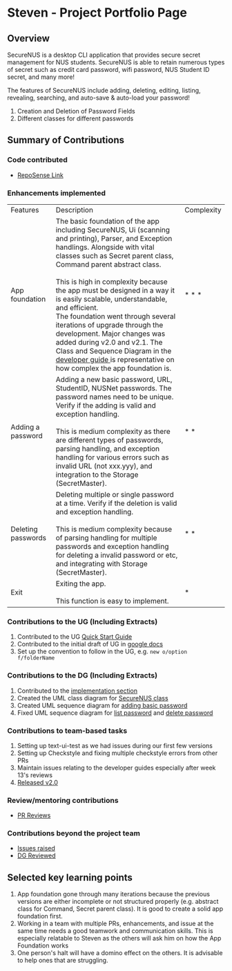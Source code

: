 # Steven - Project Portfolio Page

## Overview
SecureNUS is a desktop CLI application that provides secure secret management for NUS students.
SecureNUS is able to retain numerous types of secret such as credit card password,
wifi password, NUS Student ID secret, and many more!

The features of SecureNUS include adding, deleting, editing, listing, revealing, searching, 
and auto-save & auto-load your password!


1. Creation and Deletion of Password Fields
2. Different classes for different passwords

## Summary of Contributions

### Code contributed
- [RepoSense Link](https://nus-cs2113-ay2223s2.github.io/tp-dashboard/?search=stevenantya)

### Enhancements implemented

<table class="tg">
<tbody>
  <tr>
    <td class="tg-0lax">Features</td>
    <td class="tg-0lax">Description</td>
    <td class="tg-0lax">Complexity</td>
  </tr>
  <tr>
    <td class="tg-0lax">App foundation</td>
    <td class="tg-0lax">The basic foundation of the app including SecureNUS, Ui (scanning and printing), Parser, 
        and Exception handlings. Alongside with vital classes such as Secret parent class, 
Command parent abstract class.<br><br>This is high in complexity because the app must be 
designed in a way it is easily scalable, understandable, and efficient.<br>The foundation 
went through several iterations of upgrade through the development. Major changes was added during v2.0 and v2.1. The 
Class and Sequence Diagram in the <a href="https://ay2223s2-cs2113-t15-2.github.io/tp/DeveloperGuide.html#securenus-component">developer guide </a>is representative on how complex the app foundation is.</td>
    <td class="tg-0lax">* * *</td>
  </tr>
  <tr>
    <td class="tg-0lax">Adding a password<br></td>
    <td class="tg-0lax">Adding a new basic password, URL, StudentID, NUSNet passwords. 
        The password names need to be unique. Verify if the adding is valid and exception handling.
        <br><br>This is medium complexity as there are different types of passwords, parsing handling, and exception handling for various errors
        such as invalid URL (not xxx.yyy), and integration to the Storage (SecretMaster).</td>
    <td class="tg-0lax">* *</td>
  </tr>
  <tr>
    <td class="tg-0lax">Deleting passwords<br></td>
    <td class="tg-0lax">Deleting multiple or single password at a time. Verify if the deletion is 
            valid and exception handling.<br><br>This is medium complexity because of parsing handling for multiple
        passwords and exception handling for deleting a invalid password or etc, and integrating with Storage (SecretMaster).</td>
    <td class="tg-0lax">* *</td>
  </tr>
  <tr>
    <td class="tg-0lax">Exit<br></td>
    <td class="tg-0lax">Exiting the app.<br><br>This function is easy to implement.</td>
    <td class="tg-0lax">*</td>
  </tr>
</tbody>
</table>

### Contributions to the UG (Including Extracts)
1. Contributed to the UG [Quick Start Guide](https://ay2223s2-cs2113-t15-2.github.io/tp/UserGuide.html#quick-start)
2. Contributed to the initial draft of UG in [google docs](https://docs.google.com/document/d/1p6DMV0FOJ1tTfo9iTrsbiq37AOpYOsLi8rKUksG0zSM/edit)
3. Set up the convention to follow in the UG, e.g. `new o/option f/folderName`

### Contributions to the DG (Including Extracts)
1. Contributed to the [implementation section](https://ay2223s2-cs2113-t15-2.github.io/tp/DeveloperGuide.html#implementation)
2. Created the UML class diagram for [SecureNUS class](https://ay2223s2-cs2113-t15-2.github.io/tp/DeveloperGuide.html#securenus-component)
3. Created UML sequence diagram for [adding basic password](https://ay2223s2-cs2113-t15-2.github.io/tp/DeveloperGuide.html#add-basic-password)
4. Fixed UML sequence diagram for [list password](https://ay2223s2-cs2113-t15-2.github.io/tp/DeveloperGuide.html#list-all-secrets) and [delete password](https://ay2223s2-cs2113-t15-2.github.io/tp/DeveloperGuide.html#delete-a-password)

### Contributions to team-based tasks
1. Setting up text-ui-test as we had issues during our first few versions
2. Setting up Checkstyle and fixing multiple checkstyle errors from other PRs
3. Maintain issues relating to the developer guides especially after week 13's reviews
4. [Released v2.0](https://github.com/AY2223S2-CS2113-T15-2/tp/releases/tag/v2.0)

### Review/mentoring contributions
- [PR Reviews](https://github.com/AY2223S2-CS2113-T15-2/tp/pulls?q=reviewed-by%3Astevenantya)

### Contributions beyond the project team
- [Issues raised](https://github.com/stevenantya/ped/issues)
- [DG Reviewed](https://github.com/nus-cs2113-AY2223S2/tp/pull/10)

## Selected key learning points
1. App foundation gone through many iterations because the previous versions are either incomplete or not structured properly (e.g. abstract class for Command, Secret parent class). It is good to create a solid app foundation first.
2. Working in a team with multiple PRs, enhancements, and issue at the same time needs a good teamwork and communication skills. This is especially relatable to Steven as the others will ask him on how the App Foundation works
3. One person's halt will have a domino effect on the others. It is advisable to help ones that are struggling.
